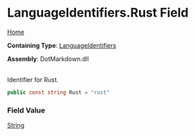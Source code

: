 # LanguageIdentifiers\.Rust Field

[Home](../../../README.md)

**Containing Type**: [LanguageIdentifiers](../README.md)

**Assembly**: DotMarkdown\.dll

\
Identifier for Rust\.

```csharp
public const string Rust = "rust"
```

### Field Value

[String](https://docs.microsoft.com/en-us/dotnet/api/system.string)

